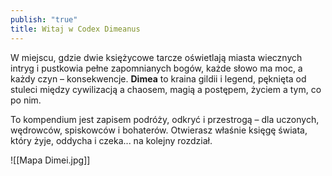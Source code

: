 ```yaml
---
publish: "true"
title: Witaj w Codex Dimeanus
---
```

W miejscu, gdzie dwie księżycowe tarcze oświetlają miasta wiecznych intryg i pustkowia pełne zapomnianych bogów, każde słowo ma moc, a każdy czyn – konsekwencje. **Dimea** to kraina gildii i legend, pęknięta od stuleci między cywilizacją a chaosem, magią a postępem, życiem a tym, co po nim.

To kompendium jest zapisem podróży, odkryć i przestrogą – dla uczonych, wędrowców, spiskowców i bohaterów. Otwierasz właśnie księgę świata, który żyje, oddycha i czeka... na kolejny rozdział.

![[Mapa Dimei.jpg]]